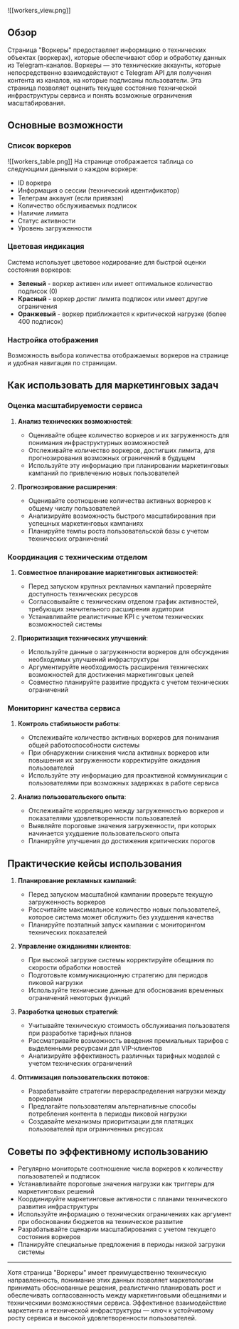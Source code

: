 ![[workers_view.png]]
## Обзор

Страница "Воркеры" предоставляет информацию о технических объектах (воркерах), которые обеспечивают сбор и обработку данных из Telegram-каналов. Воркеры — это технические аккаунты, которые непосредственно взаимодействуют с Telegram API для получения контента из каналов, на которые подписаны пользователи. Эта страница позволяет оценить текущее состояние технической инфраструктуры сервиса и понять возможные ограничения масштабирования.

## Основные возможности

### Список воркеров

![[workers_table.png]]
На странице отображается таблица со следующими данными о каждом воркере:
- ID воркера
- Информация о сессии (технический идентификатор)
- Телеграм аккаунт (если привязан)
- Количество обслуживаемых подписок
- Наличие лимита
- Статус активности
- Уровень загруженности

### Цветовая индикация

Система использует цветовое кодирование для быстрой оценки состояния воркеров:
- **Зеленый** - воркер активен или имеет оптимальное количество подписок (0)
- **Красный** - воркер достиг лимита подписок или имеет другие ограничения
- **Оранжевый** - воркер приближается к критической нагрузке (более 400 подписок)

### Настройка отображения

Возможность выбора количества отображаемых воркеров на странице и удобная навигация по страницам.

## Как использовать для маркетинговых задач

### Оценка масштабируемости сервиса

1. **Анализ технических возможностей**:
   - Оценивайте общее количество воркеров и их загруженность для понимания инфраструктурных возможностей
   - Отслеживайте количество воркеров, достигших лимита, для прогнозирования возможных ограничений в будущем
   - Используйте эту информацию при планировании маркетинговых кампаний по привлечению новых пользователей

2. **Прогнозирование расширения**:
   - Оценивайте соотношение количества активных воркеров к общему числу пользователей
   - Анализируйте возможность быстрого масштабирования при успешных маркетинговых кампаниях
   - Планируйте темпы роста пользовательской базы с учетом технических ограничений

### Координация с техническим отделом

1. **Совместное планирование маркетинговых активностей**:
   - Перед запуском крупных рекламных кампаний проверяйте доступность технических ресурсов
   - Согласовывайте с техническим отделом график активностей, требующих значительного расширения аудитории
   - Устанавливайте реалистичные KPI с учетом технических возможностей системы

2. **Приоритизация технических улучшений**:
   - Используйте данные о загруженности воркеров для обсуждения необходимых улучшений инфраструктуры
   - Аргументируйте необходимость расширения технических возможностей для достижения маркетинговых целей
   - Совместно планируйте развитие продукта с учетом технических ограничений

### Мониторинг качества сервиса

1. **Контроль стабильности работы**:
   - Отслеживайте количество активных воркеров для понимания общей работоспособности системы
   - При обнаружении снижения числа активных воркеров или повышения их загруженности корректируйте ожидания пользователей
   - Используйте эту информацию для проактивной коммуникации с пользователями при возможных задержках в работе сервиса

2. **Анализ пользовательского опыта**:
   - Отслеживайте корреляцию между загруженностью воркеров и показателями удовлетворенности пользователей
   - Выявляйте пороговые значения загруженности, при которых начинается ухудшение пользовательского опыта
   - Планируйте улучшения до достижения критических порогов

## Практические кейсы использования

1. **Планирование рекламных кампаний**:
   - Перед запуском масштабной кампании проверьте текущую загруженность воркеров
   - Рассчитайте максимальное количество новых пользователей, которое система может обслужить без ухудшения качества
   - Планируйте поэтапный запуск кампании с мониторингом технических показателей

2. **Управление ожиданиями клиентов**:
   - При высокой загрузке системы корректируйте обещания по скорости обработки новостей
   - Подготовьте коммуникационную стратегию для периодов пиковой нагрузки
   - Используйте технические данные для обоснования временных ограничений некоторых функций

3. **Разработка ценовых стратегий**:
   - Учитывайте техническую стоимость обслуживания пользователя при разработке тарифных планов
   - Рассматривайте возможность введения премиальных тарифов с выделенными ресурсами для VIP-клиентов
   - Анализируйте эффективность различных тарифных моделей с учетом технических ограничений

4. **Оптимизация пользовательских потоков**:
   - Разрабатывайте стратегии перераспределения нагрузки между воркерами
   - Предлагайте пользователям альтернативные способы потребления контента в периоды пиковой нагрузки
   - Создавайте механизмы приоритизации для платящих пользователей при ограниченных ресурсах

## Советы по эффективному использованию

- Регулярно мониторьте соотношение числа воркеров к количеству пользователей и подписок
- Устанавливайте пороговые значения нагрузки как триггеры для маркетинговых решений
- Координируйте маркетинговые активности с планами технического развития инфраструктуры
- Используйте информацию о технических ограничениях как аргумент при обосновании бюджетов на техническое развитие
- Разрабатывайте сценарии масштабирования с учетом текущего состояния воркеров
- Планируйте специальные предложения в периоды низкой загрузки системы

---

Хотя страница "Воркеры" имеет преимущественно техническую направленность, понимание этих данных позволяет маркетологам принимать обоснованные решения, реалистично планировать рост и обеспечивать согласованность между маркетинговыми обещаниями и техническими возможностями сервиса. Эффективное взаимодействие маркетинга и технической инфраструктуры — ключ к устойчивому росту сервиса и высокой удовлетворенности пользователей.
